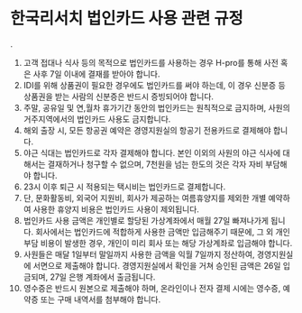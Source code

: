 # 한국리서치 법인카드 사용 관련 규정


. 

1) 고객 접대나 식사 등의 목적으로 법인카드를 사용하는 경우 H-pro를 통해 사전 혹은 사후 7일 이내에 결재를 받아야 합니다.
2) IDI를 위해 상품권이 필요한 경우에도 법인카드를 써야 하는데, 이 경우 신분증 등 상품권을 받는 사람의 신분증은 반드시 증빙되어야 합니다. 
3) 주말, 공유일 및 연,월차 휴가기간 동안의 법인카드는 원칙적으로 금지하며, 사원의 거주지역에서의 법인카드 사용도 금지합니다.
4) 해외 출장 시, 모든 항공권 예약은 경영지원실의 항공기 전용카드로 결제해야 합니다. 
5) 야근 식대는 법인카드로 각자 결제해야 합니다. 본인 이외의 사원의 야근 식사에 대해서는 결재하거나 청구할 수 없으며,
   7천원을 넘는 한도의 것은 각자 자비 부담해야 합니다. 
6) 23시 이후 퇴근 시 적용되는 택시비는 법인카드로 결제합니다. 
7) 단, 문화활동비, 외국어 지원비, 회사가 제공하는 여름휴양지를 제외한 개별 예약하여 사용한 휴양지 비용은 법인카드 사용이 제외됩니다.
8) 법인카드 사용 금액은 개인별로 할당된 가상계좌에서 매월 27일 빠져나가게 됩니다. 
   회사에서는 법인카드에 적합하게 사용한 금액만 입금해주기 때문에, 그 외 개인 부담 비용이 발생한 경우, 개인이 미리 회사 또는 해당 가상계좌로 입금해야 합니다. 
9) 사원들은 매달 1일부터 말일까지 사용한 금액을 익월 7일까지 정산하여, 경영지원실에 서면으로 제출해야 합니다. 
   경영지원실에서 확인을 거쳐 승인된 금액은 26일 입금되며, 27일 은행 계좌에서 출금됩니다. 
10) 영수증은 반드시 원본으로 제출해야 하며, 온라인이나 전자 결제 시에는 영수증, 예약증 또는 구매 내역서를 첨부해야 합니다. 
